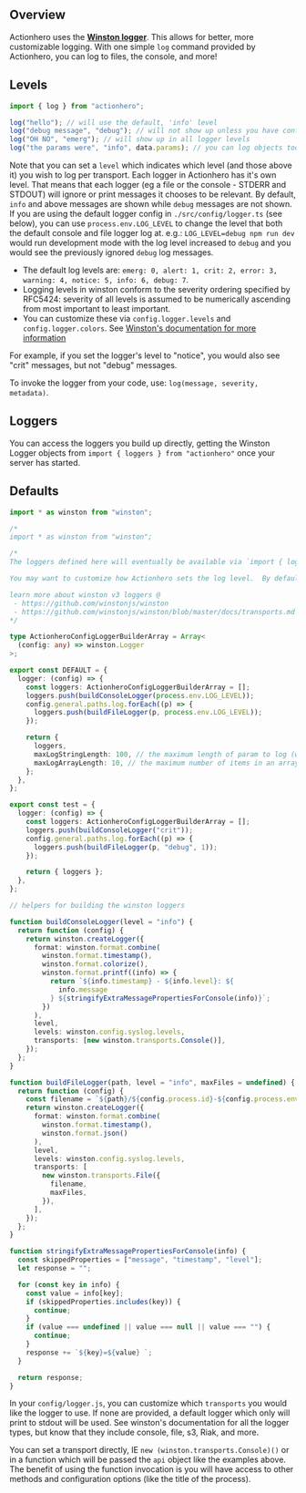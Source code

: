 ## Overview

Actionhero uses the **[Winston logger](https://github.com/flatiron/winston)**. This allows for better, more customizable logging. With one simple `log` command provided by Actionhero, you can log to files, the console, and more!

## Levels

```ts
import { log } from "actionhero";

log("hello"); // will use the default, 'info' level
log("debug message", "debug"); // will not show up unless you have configured your logger in this NODE_ENV to be debug
log("OH NO", "emerg"); // will show up in all logger levels
log("the params were", "info", data.params); // you can log objects too
```

Note that you can set a `level` which indicates which level (and those above it) you wish to log per transport. Each logger in Actionhero has it's own level. That means that each logger (eg a file or the console - STDERR and STDOUT) will ignore or print messages it chooses to be relevant. By default, `info` and above messages are shown while `debug` messages are not shown. If you are using the default logger config in `./src/config/logger.ts` (see below), you can use `process.env.LOG_LEVEL` to change the level that both the default console and file logger log at. e.g.: `LOG_LEVEL=debug npm run dev` would run development mode with the log level increased to `debug` and you would see the previously ignored `debug` log messages.

- The default log levels are: `emerg: 0, alert: 1, crit: 2, error: 3, warning: 4, notice: 5, info: 6, debug: 7`.
- Logging levels in winston conform to the severity ordering specified by RFC5424: severity of all levels is assumed to be numerically ascending from most important to least important.
- You can customize these via `config.logger.levels` and `config.logger.colors`. See [Winston's documentation for more information](https://github.com/winstonjs/winston#using-custom-logging-levels)

For example, if you set the logger's level to "notice", you would also see "crit" messages, but not "debug" messages.

To invoke the logger from your code, use: `log(message, severity, metadata)`.

## Loggers

You can access the loggers you build up directly, getting the Winston Logger objects from `import { loggers } from "actionhero"` once your server has started.

## Defaults

```ts
import * as winston from "winston";

/*
import * as winston from "winston";

/*
The loggers defined here will eventually be available via `import { loggers } from "actionhero"`

You may want to customize how Actionhero sets the log level.  By default, you can use `process.env.LOG_LEVEL` to change each logger's level (default: 'info')

learn more about winston v3 loggers @
 - https://github.com/winstonjs/winston
 - https://github.com/winstonjs/winston/blob/master/docs/transports.md
*/

type ActionheroConfigLoggerBuilderArray = Array<
  (config: any) => winston.Logger
>;

export const DEFAULT = {
  logger: (config) => {
    const loggers: ActionheroConfigLoggerBuilderArray = [];
    loggers.push(buildConsoleLogger(process.env.LOG_LEVEL));
    config.general.paths.log.forEach((p) => {
      loggers.push(buildFileLogger(p, process.env.LOG_LEVEL));
    });

    return {
      loggers,
      maxLogStringLength: 100, // the maximum length of param to log (we will truncate)
      maxLogArrayLength: 10, // the maximum number of items in an array to log before collapsing into one message
    };
  },
};

export const test = {
  logger: (config) => {
    const loggers: ActionheroConfigLoggerBuilderArray = [];
    loggers.push(buildConsoleLogger("crit"));
    config.general.paths.log.forEach((p) => {
      loggers.push(buildFileLogger(p, "debug", 1));
    });

    return { loggers };
  },
};

// helpers for building the winston loggers

function buildConsoleLogger(level = "info") {
  return function (config) {
    return winston.createLogger({
      format: winston.format.combine(
        winston.format.timestamp(),
        winston.format.colorize(),
        winston.format.printf((info) => {
          return `${info.timestamp} - ${info.level}: ${
            info.message
          } ${stringifyExtraMessagePropertiesForConsole(info)}`;
        })
      ),
      level,
      levels: winston.config.syslog.levels,
      transports: [new winston.transports.Console()],
    });
  };
}

function buildFileLogger(path, level = "info", maxFiles = undefined) {
  return function (config) {
    const filename = `${path}/${config.process.id}-${config.process.env}.log`;
    return winston.createLogger({
      format: winston.format.combine(
        winston.format.timestamp(),
        winston.format.json()
      ),
      level,
      levels: winston.config.syslog.levels,
      transports: [
        new winston.transports.File({
          filename,
          maxFiles,
        }),
      ],
    });
  };
}

function stringifyExtraMessagePropertiesForConsole(info) {
  const skippedProperties = ["message", "timestamp", "level"];
  let response = "";

  for (const key in info) {
    const value = info[key];
    if (skippedProperties.includes(key)) {
      continue;
    }
    if (value === undefined || value === null || value === "") {
      continue;
    }
    response += `${key}=${value} `;
  }

  return response;
}
```

In your `config/logger.js`, you can customize which `transports` you would like the logger to use. If none are provided, a default logger which only will print to stdout will be used. See winston's documentation for all the logger types, but know that they include console, file, s3, Riak, and more.

You can set a transport directly, IE `new (winston.transports.Console)()` or in a function which will be passed the `api` object like the examples above. The benefit of using the function invocation is you will have access to other methods and configuration options (like the title of the process).
